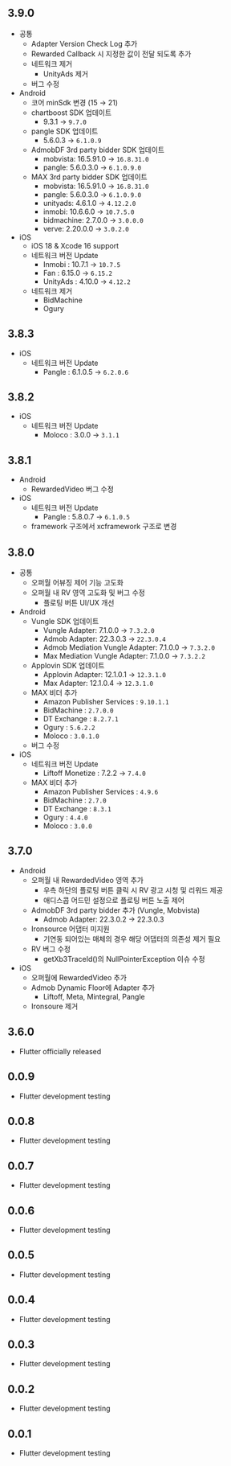 ## 3.9.0
* 공통
  * Adapter Version Check Log 추가
  * Rewarded Callback 시 지정한 값이 전달 되도록 추가
  * 네트워크 제거
    * UnityAds 제거
  * 버그 수정
* Android
  * 코어 minSdk 변경 (15 → 21)
  * chartboost SDK 업데이트
    * 9.3.1 -> `9.7.0`
  * pangle SDK 업데이트
    * 5.6.0.3 -> `6.1.0.9`
  * AdmobDF 3rd party bidder SDK 업데이트
    * mobvista: 16.5.91.0 -> `16.8.31.0`
    * pangle: 5.6.0.3.0 -> `6.1.0.9.0`
  * MAX 3rd party bidder SDK 업데이트
    * mobvista: 16.5.91.0 -> `16.8.31.0`
    * pangle: 5.6.0.3.0 -> `6.1.0.9.0`
    * unityads: 4.6.1.0 -> `4.12.2.0`
    * inmobi: 10.6.6.0 -> `10.7.5.0`
    * bidmachine: 2.7.0.0 -> `3.0.0.0`
    * verve: 2.20.0.0 -> `3.0.2.0`
* iOS
  * iOS 18 & Xcode 16 support
  * 네트워크 버전 Update
    * Inmobi : 10.7.1 -> `10.7.5`
    * Fan : 6.15.0 -> `6.15.2`
    * UnityAds : 4.10.0 -> `4.12.2`
  * 네트워크 제거
    * BidMachine
    * Ogury
## 3.8.3
* iOS
  * 네트워크 버전 Update
    * Pangle : 6.1.0.5 -> `6.2.0.6`
## 3.8.2
* iOS
  * 네트워크 버전 Update
    * Moloco : 3.0.0 -> `3.1.1`
## 3.8.1
* Android
  * RewardedVideo 버그 수정
* iOS
  * 네트워크 버전 Update
    * Pangle : 5.8.0.7 -> `6.1.0.5`
  * framework 구조에서 xcframework 구조로 변경
## 3.8.0
* 공통
  * 오퍼월 어뷰징 제어 기능 고도화
  * 오퍼월 내 RV 영역 고도화 및 버그 수정
    * 플로팅 버튼 UI/UX 개선
* Android
  * Vungle SDK 업데이트
    * Vungle Adapter: 7.1.0.0 → `7.3.2.0`
    * Admob Adapter: 22.3.0.3 → `22.3.0.4`
    * Admob Mediation Vungle Adapter: 7.1.0.0 -> `7.3.2.0`
    * Max Mediation Vungle Adapter: 7.1.0.0 -> `7.3.2.2`
  * Applovin SDK 업데이트
    * Applovin Adapter: 12.1.0.1 → `12.3.1.0`
    * Max Adapter: 12.1.0.4 → `12.3.1.0`
  * MAX 비더 추가
    * Amazon Publisher Services : `9.10.1.1`
    * BidMachine : `2.7.0.0`
    * DT Exchange : `8.2.7.1`
    * Ogury : `5.6.2.2`
    * Moloco : `3.0.1.0`
  * 버그 수정
* iOS
  * 네트워크 버전 Update
    * Liftoff Monetize : 7.2.2 -> `7.4.0`
  * MAX 비더 추가
    * Amazon Publisher Services : `4.9.6`
    * BidMachine : `2.7.0`
    * DT Exchange : `8.3.1`
    * Ogury : `4.4.0`
    * Moloco : `3.0.0`
## 3.7.0
* Android
  * 오퍼월 내 RewardedVideo 영역 추가
    * 우측 하단의 플로팅 버튼 클릭 시 RV 광고 시청 및 리워드 제공
    * 애디스콥 어드민 설정으로 플로팅 버튼 노출 제어
  * AdmobDF 3rd party bidder 추가 (Vungle, Mobvista)
    * Admob Adapter: 22.3.0.2 -> 22.3.0.3
  * Ironsource 어댑터 미지원
    * 기연동 되어있는 매체의 경우 해당 어댑터의 의존성 제거 필요
  * RV 버그 수정
    * getXb3TraceId()의 NullPointerException 이슈 수정
* iOS
  * 오퍼월에 RewardedVideo 추가
  * Admob Dynamic Floor에 Adapter 추가
    * Liftoff, Meta, Mintegral, Pangle
  * Ironsoure 제거
## 3.6.0
* Flutter officially released
## 0.0.9
* Flutter development testing
## 0.0.8
* Flutter development testing
## 0.0.7
* Flutter development testing
## 0.0.6
* Flutter development testing
## 0.0.5
* Flutter development testing
## 0.0.4
* Flutter development testing
## 0.0.3
* Flutter development testing
## 0.0.2
* Flutter development testing
## 0.0.1
* Flutter development testing
